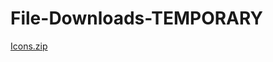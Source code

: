 # File-Downloads-TEMPORARY
[Icons.zip](https://github.com/user-attachments/files/16452421/Icons.zip)
